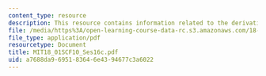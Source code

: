 ```yaml
---
content_type: resource
description: This resource contains information related to the derivative of a^x.
file: /media/https%3A/open-learning-course-data-rc.s3.amazonaws.com/18-01sc-single-variable-calculus-fall-2010/a7688da9695183646e4394677c3a6022_MIT18_01SCF10_Ses16c.pdf
file_type: application/pdf
resourcetype: Document
title: MIT18_01SCF10_Ses16c.pdf
uid: a7688da9-6951-8364-6e43-94677c3a6022
---
```


